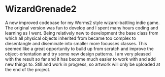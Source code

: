 # WizardGrenade2
A new improved codebase for my Worms2 style wizard-battling indie game.
The original version was fun to develop and I spent many hours coding and learning as I went.
Being relatively new to development the base class from which all physical objects inherited from became too complex to diesentangle and diseminate into smaller more focusses classes.
This seemed like a great opportunity to build up from scratch and improve the object-orientation and try some new design patterns. 
I am very pleased with the result so far and it has become much easier to work with and add new things to.
Still and work in progress, so artwork will only be uploaded at the end of the project.